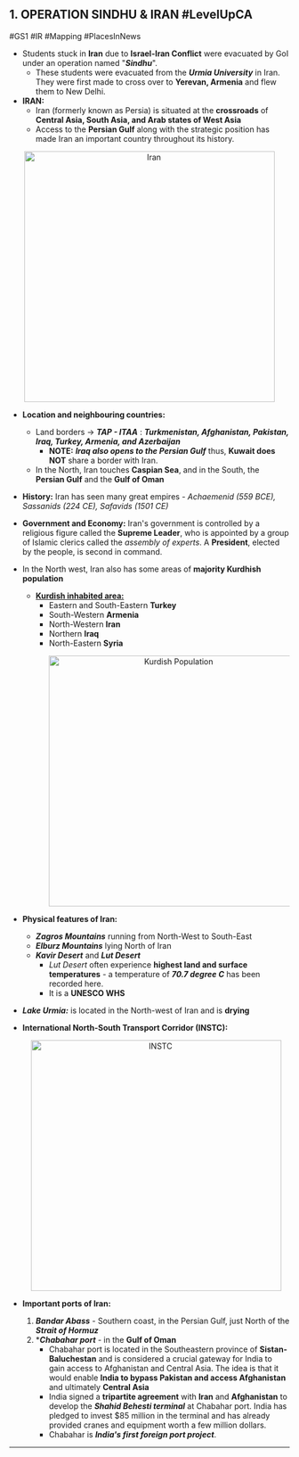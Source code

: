 ## 1. OPERATION SINDHU & IRAN #LevelUpCA 
#GS1 #IR #Mapping #PlacesInNews 
- Students stuck in **Iran** due to **Israel-Iran Conflict** were evacuated by GoI under an operation named "***Sindhu***".
	- These students were evacuated from the ***Urmia University*** in Iran. They were first made to cross over to **Yerevan, Armenia** and flew them to New Delhi.
- **IRAN:**
	- Iran (formerly known as Persia) is situated at the **crossroads** of **Central Asia, South Asia, and Arab states of West Asia**
	- Access to the **Persian Gulf** along with the strategic position has made Iran an important country throughout its history. 
<p align="center">
<img src="https://www.worldatlas.com/r/w960-q80/upload/e7/db/95/ir-01.jpg" alt="Iran" width="450"/>
</p>


- **Location and neighbouring countries:**
	- Land borders -> ***TAP - ITAA*** : ***Turkmenistan, Afghanistan, Pakistan, Iraq, Turkey, Armenia, and Azerbaijan***
		- **NOTE:** ***Iraq also opens to the Persian Gulf*** thus, **Kuwait does NOT** share a border with Iran.
	- In the North, Iran touches **Caspian Sea**, and in the South, the **Persian Gulf** and the **Gulf of Oman**
- **History:** Iran has seen many great empires - *Achaemenid (559 BCE), Sassanids (224 CE), Safavids (1501 CE)*
- **Government and Economy:** Iran's government is controlled by a religious figure called the **Supreme Leader**, who is appointed by a group of Islamic clerics called the *assembly of experts*. A **President**, elected by the people, is second in command.
- In the North west, Iran also has some areas of **majority Kurdhish population**
	- <b><u>Kurdish inhabited area:</u></b>
		- Eastern and South-Eastern **Turkey**
		- South-Western **Armenia**
		- North-Western **Iran**
		- Northern **Iraq**
		- North-Eastern **Syria**
		  <p align="center"><img src="https://ichef.bbci.co.uk/ace/standard/624/cpsprodpb/B35A/production/_109141954_63d4b1ff-2a63-431f-9a89-6727321c7faf.gif.webp" alt="Kurdish Population" width="450"/></p>

- **Physical features of Iran:** 
	- ***Zagros Mountains*** running from North-West to South-East
	- ***Elburz Mountains*** lying North of Iran
	- ***Kavir Desert*** and ***Lut Desert***
		- *Lut Desert* often experience **highest land and surface temperatures** - a temperature of ***70.7 degree C*** has been recorded here.
		- It is a **UNESCO WHS**
- ***Lake Urmia:*** is located in the North-west of Iran and is **drying**
- **International North-South Transport Corridor (INSTC):**
  <p align="center"><img src="https://vajiramandravi.com/current-affairs/wp-content/uploads/2025/03/international_north_south_transport_corridor_instc.jpg.webp" alt="INSTC" width="450"/></p>

- **Important ports of Iran:**
	1. ***Bandar Abass*** - Southern coast, in the Persian Gulf, just North of the ***Strait of Hormuz***
	2. ****Chabahar port*** - in the **Gulf of Oman**
		- Chabahar port is located in the Southeastern province of **Sistan-Baluchestan** and is considered a crucial gateway for India to gain access to Afghanistan and Central Asia. The idea is that it would enable **India to bypass Pakistan and access Afghanistan** and ultimately **Central Asia**
		- India signed a **tripartite agreement** with **Iran** and **Afghanistan** to develop the ***Shahid Behesti terminal*** at Chabahar port. India has pledged to invest $85 million in the terminal and has already provided cranes and equipment worth a few million dollars.
		- Chabahar is ***India's first foreign port project***.
---

